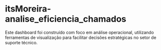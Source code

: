# itsMoreira-analise_eficiencia_chamados
Este dashboard foi construído com foco em análise operacional, utilizando ferramentas de visualização para facilitar decisões estratégicas no setor de suporte técnico. 
